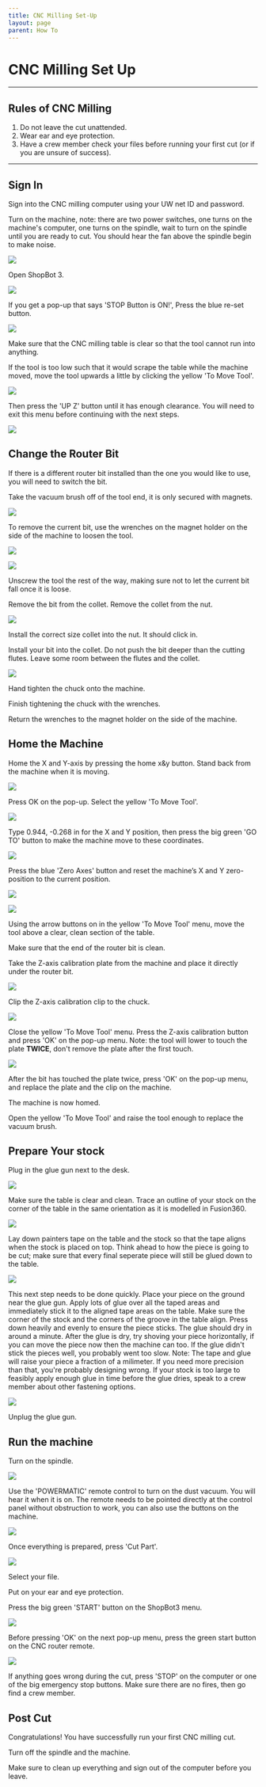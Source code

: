 ```yaml
---
title: CNC Milling Set-Up
layout: page
parent: How To
---
```


# CNC Milling Set Up

---

## Rules of CNC Milling

1. Do not leave the cut unattended.
2. Wear ear and eye protection.
3. Have a crew member check your files before running your first cut (or if you are unsure of success).

---

## Sign In

Sign into the CNC milling computer using your UW net ID and password.

Turn on the machine, note: there are two power switches, one turns on the machine's computer, one turns on the spindle, wait to turn on the spindle until you are ready to cut. You should hear the fan above the spindle begin to make noise.

![](/assets/images/cnc_setup/turn_on_machine.png)

Open ShopBot 3.

![](/assets/images/cnc_setup/open_shopBot3.png)

If you get a pop-up that says 'STOP Button is ON!', Press the blue re-set button.

![](/assets/images/cnc_setup/reset_button.png)

Make sure that the CNC milling table is clear so that the tool cannot run into anything.

If the tool is too low such that it would scrape the table while the machine moved, move the tool upwards a little by clicking the yellow 'To Move Tool'.

![](/assets/images/cnc_setup/open_moveTool.png)

Then press the 'UP Z' button until it has enough clearance. You will need to exit this menu before continuing with the next steps.

![](/assets/images/cnc_setup/move_z_up.png)

## Change the Router Bit

If there is a different router bit installed than the one you would like to use, you will need to switch the bit.

Take the vacuum brush off of the tool end, it is only secured with magnets.

![](/assets/images/cnc_setup/remove_brush.gif)

To remove the current bit, use the wrenches on the magnet holder on the side of the machine to loosen the tool.

![](/assets/images/cnc_setup/wrench_location.png)

![](/assets/images/cnc_setup/wrench_fitting.jpeg)

Unscrew the tool the rest of the way, making sure not to let the current bit fall once it is loose.

Remove the bit from the collet. Remove the collet from the nut.

![](/assets/images/cnc_setup/tool_parts.png)

Install the correct size collet into the nut. It should click in.

Install your bit into the collet. Do not push the bit deeper than the cutting flutes. Leave some room between the flutes and the collet.

![](/assets/images/cnc_setup/tool_setup.png)

Hand tighten the chuck onto the machine.

Finish tightening the chuck with the wrenches.

Return the wrenches to the magnet holder on the side of the machine.

## Home the Machine

Home the X and Y-axis by pressing the home x&y button. Stand back from the machine when it is moving.

![](/assets/images/cnc_setup/home_xy.png)

Press OK on the pop-up. Select the yellow 'To Move Tool'.

![](/assets/images/cnc_setup/open_moveTool.png)

Type 0.944, -0.268 in for the X and Y position, then press the big green 'GO TO' button to make the machine move to these coordinates.

![](/assets/images/cnc_setup/move_coordinates.png)

Press the blue 'Zero Axes' button and reset the machine’s X and Y zero-position to the current position.

![](/assets/images/cnc_setup/zero_axis.png)

![](/assets/images/cnc_setup/zero_xy.png)

Using the arrow buttons on in the yellow 'To Move Tool' menu, move the tool above a clear, clean section of the table.

Make sure that the end of the router bit is clean.

Take the Z-axis calibration plate from the machine and place it directly under the router bit.

![](/assets/images/cnc_setup/z_plate.png)

Clip the Z-axis calibration clip to the chuck.

![](/assets/images/cnc_setup/plate_under_bit.png)

Close the yellow 'To Move Tool' menu. Press the Z-axis calibration button and press 'OK' on the pop-up menu. Note: the tool will lower to touch the plate **TWICE**, don't remove the plate after the first touch.

![](/assets/images/cnc_setup/home_z_button.png)

After the bit has touched the plate twice, press 'OK' on the pop-up menu, and replace the plate and the clip on the machine.

The machine is now homed.

Open the yellow 'To Move Tool' and raise the tool enough to replace the vacuum brush.

## Prepare Your stock

Plug in the glue gun next to the desk.

![](/assets/images/cnc_setup/glue_gun.png)

Make sure the table is clear and clean. Trace an outline of your stock on the corner of the table in the same orientation as it is modelled in Fusion360.

![](/assets/images/cnc_setup/trace_stock.png)

Lay down painters tape on the table and the stock so that the tape aligns when the stock is placed on top. Think ahead to how the piece is going to be cut; make sure that every final seperate piece will still be glued down to the table.

![](/assets/images/cnc_setup/tape_stock.png)

This next step needs to be done quickly. Place your piece on the ground near the glue gun. Apply lots of glue over all the taped areas and immediately stick it to the aligned tape areas on the table. Make sure the corner of the stock and the corners of the groove in the table align. Press down heavily and evenly to ensure the piece sticks. The glue should dry in around a minute. After the glue is dry, try shoving your piece horizontally, if you can move the piece now then the machine can too. If the glue didn't stick the pieces well, you probably went too slow. Note: The tape and glue will raise your piece a fraction of a milimeter. If you need more precision than that, you're probably designing wrong. If your stock is too large to feasibly apply enough glue in time before the glue dries, speak to a crew member about other fastening options.

![](/assets/images/cnc_setup/secure_stock.png)

Unplug the glue gun.

## Run the machine

Turn on the spindle.

![](/assets/images/cnc_setup/turn_on_spindle.png)

Use the 'POWERMATIC' remote control to turn on the dust vacuum. You will hear it when it is on. The remote needs to be pointed directly at the control panel without obstruction to work, you can also use the buttons on the machine.

![](/assets/images/cnc_setup/powermatic.png)

Once everything is prepared, press 'Cut Part'.

![](/assets/images/cnc_setup/cut_part.png)

Select your file.

Put on your ear and eye protection.

Press the big green 'START' button on the ShopBot3 menu.

![](/assets/images/cnc_setup/start_button.png)

Before pressing 'OK' on the next pop-up menu, press the green start button on the CNC router remote.

![](/assets/images/cnc_setup/reset_button.png)

If anything goes wrong during the cut, press 'STOP' on the computer or one of the big emergency stop buttons. Make sure there are no fires, then go find a crew member.

## Post Cut

Congratulations! You have successfully run your first CNC milling cut.

Turn off the spindle and the machine.

Make sure to clean up everything and sign out of the computer before you leave.
